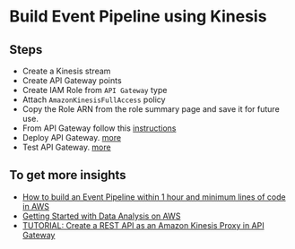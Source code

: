 # Build Event Pipeline using Kinesis

## Steps

- Create a Kinesis stream
- Create API Gateway points
- Create IAM Role from `API Gateway` type
- Attach `AmazonKinesisFullAccess` policy
- Copy the Role ARN from the role summary page and save it for future use.
- From API Gateway follow this [instructions](https://docs.aws.amazon.com/apigateway/latest/developerguide/integrating-api-with-aws-services-kinesis.html)
- Deploy API Gateway. [more](https://docs.aws.amazon.com/ko_kr/apigateway/latest/developerguide/how-to-deploy-api-with-console.html)
- Test API Gateway. [more](https://docs.aws.amazon.com/ko_kr/apigateway/latest/developerguide/api-gateway-export-api.html)

## To get more insights

- [How to build an Event Pipeline within 1 hour and minimum lines of code in AWS](https://medium.com/a-tale-of-2-from-data-to-information/how-to-build-an-event-pipeline-within-1-hour-and-minimum-lines-of-code-in-aws-eb1bd0bb6cd2)
- [Getting Started with Data Analysis on AWS](https://towardsdatascience.com/getting-started-with-data-analysis-on-aws-7b74ecbfe572)
- [TUTORIAL: Create a REST API as an Amazon Kinesis Proxy in API Gateway](https://docs.aws.amazon.com/apigateway/latest/developerguide/integrating-api-with-aws-services-kinesis.html)